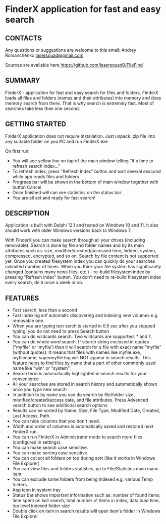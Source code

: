 
FinderX application for fast and easy search 
=============================================

CONTACTS
------------

Any questions or suggestions are welcome to this email: 
   Andrey Romanchenko
   lasersquad@gmail.com

Sources are available here
https://github.com/lasersquad0/FileFind   

SUMMARY
-------

FinderX - application for fast and easy search for files and folders. 
FinderX loads all files and folders (names and their attributes) into memory and does memory search from there. That is why search is extremely fast. 
Most of searches take less then one second.


GETTING STARTED
---------------

FinderX application does not require installation.
Just unpack .zip file into any suitable folder on you PC and run FinderX.exe

On first run:
- You will see yellow line on top of the main window telling "It's time to refresh search index..."
- To refresh index, press "Refresh Index" button and wait several seacond while app reads files and folders
- Progrees bar will be shown in the bottom of main window together with button Cancel.
- Once finished will can see statistics on the status bar.
- You are all set and ready for fast search!


DESCRIPTION
-----------
Application is built with Delphi 12.1 and tested on Windows 10 and 11. 
It also should work with older Windows versions back to Windows 7.

With FinderX you can make search through all your drives (including removable).
Search is done by file and folder names and by its main attributes such as: size, modified/created/accessed time, hidden, system, compressed, encrypted, and so on.
Search by file content is not supported yet.
Once you created filesystem index you can quickly do your searches unlimited number of times.
When you think your file system has significantly changed (contains many news files, etc.) - re-build filesystem index by pressing "Refresh Index" button.
You don't need to re-build filesystem index every search, do it once a week or so.


FEATURES
--------

- Fast search, less than a second
- Fast indexing anf automatic discovering and indexing new volumes e.g. removable one.
- When you are typing text serch is started in 0.5 sec after you stopped typing, you do not need to press Search button 
- You can do wildcards search. Two wildcards are supported: * and ?.
- You can do whole word search. If search string enclosed in quotes ("myfile" or 'myfile') then it will search for a file with exact name "myfile" (without quotes). It means that files with names like myfile.exe, myfilename, supermyfile.log will NOT appear in search results. This feature helps to find files by name that a part of other commonly used name like "win" or "system".
- Search term is automatically highlighted in search results for your convenience
- All your searches are stored in search history and automatically shown once you type new search
- In addition to by name you can do search by file/folder size, modified/created/access date, and file attributes. Press Advanced search button to see additional search options. 
- Results can be sorted by Name, Size, File Type, Modified Date, Created, Last Access, Path.
- You can hide columns that you don't need.
- Width and order of columns is automatically saved and restored next FinderX run. 
- You can run FinderX in Administrator mode to search more files (configured in settings).
- You can make search case sensitive.
- You can make sorting case sensitive.
- You can collect all folders on top during sort (like it works in Windows File Explorer)
- You can view files and folders statistics, go to File/Statistics main manu item
- You can exclude some folders from being indexed e.g. various Temp folders.
- App icon in system tray
- Status bar shows important information such as: number of found items, time spent on last search, total number of items in index, data load time, top level indexed folder size
- Double click on item in search results will open item's folder in Windows File Explorer



